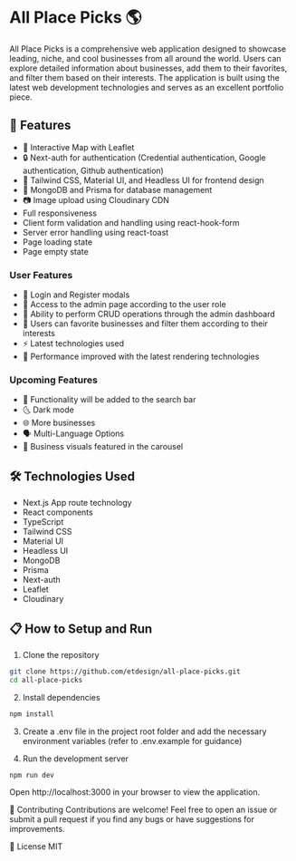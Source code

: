 # All Place Picks :earth_americas:

All Place Picks is a comprehensive web application designed to showcase leading, niche, and cool businesses from all around the world. Users can explore detailed information about businesses, add them to their favorites, and filter them based on their interests. The application is built using the latest web development technologies and serves as an excellent portfolio piece.

## :star2: Features

- :round_pushpin: Interactive Map with Leaflet
- :lock: Next-auth for authentication (Credential authentication, Google authentication, Github authentication)
- :art: Tailwind CSS, Material UI, and Headless UI for frontend design
- :file_folder: MongoDB and Prisma for database management
- :camera: Image upload using Cloudinary CDN
- Full responsiveness
- Client form validation and handling using react-hook-form
- Server error handling using react-toast
- Page loading state
- Page empty state

### User Features

- :bust_in_silhouette: Login and Register modals
- :crown: Access to the admin page according to the user role
- :wrench: Ability to perform CRUD operations through the admin dashboard
- :bookmark: Users can favorite businesses and filter them according to their interests
- :zap: Latest technologies used
- :rocket: Performance improved with the latest rendering technologies

### Upcoming Features

- :mag_right: Functionality will be added to the search bar
- :last_quarter_moon_with_face: Dark mode
- :globe_with_meridians: More businesses
- :speaking_head: Multi-Language Options
- :carousel_horse: Business visuals featured in the carousel

## :hammer_and_wrench: Technologies Used

- Next.js App route technology
- React components
- TypeScript
- Tailwind CSS
- Material UI
- Headless UI
- MongoDB
- Prisma
- Next-auth
- Leaflet
- Cloudinary

## :clipboard: How to Setup and Run

1. Clone the repository

```bash
git clone https://github.com/etdesign/all-place-picks.git
cd all-place-picks
```

2. Install dependencies

```bash
npm install
```

3. Create a .env file in the project root folder and add the necessary environment variables (refer to .env.example for guidance)

4. Run the development server

```bash
npm run dev
```

Open http://localhost:3000 in your browser to view the application.

:handshake: Contributing
Contributions are welcome! Feel free to open an issue or submit a pull request if you find any bugs or have suggestions for improvements.

:scroll: License
MIT
